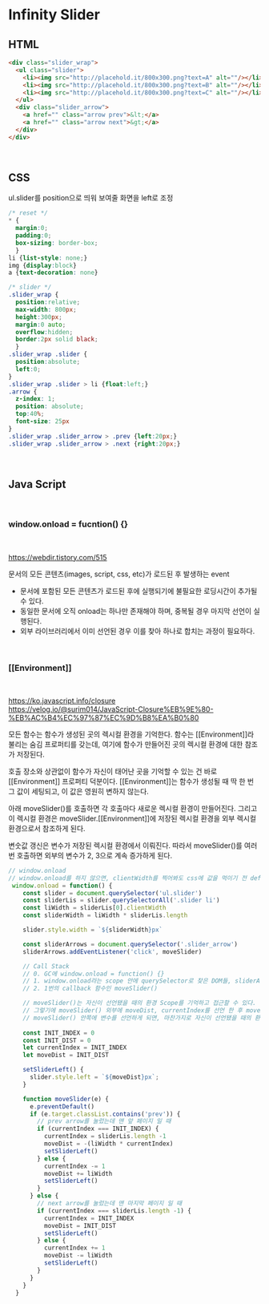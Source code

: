 # Infinity Slider


## HTML
```html
<div class="slider_wrap">
  <ul class="slider">
    <li><img src="http://placehold.it/800x300.png?text=A" alt=""/></li>
    <li><img src="http://placehold.it/800x300.png?text=B" alt=""/></li>
    <li><img src="http://placehold.it/800x300.png?text=C" alt=""/></li>
  </ul>
  <div class="slider_arrow">
    <a href="" class="arrow prev">&lt;</a>
    <a href="" class="arrow next">&gt;</a>
  </div>
</div>
```

<br/>

## CSS
ul.slider를 position으로 띄워 보여줄 화면을 left로 조정
```css
/* reset */
* {
  margin:0; 
  padding:0;
  box-sizing: border-box;
  }
li {list-style: none;}
img {display:block}
a {text-decoration: none}

/* slider */
.slider_wrap {
  position:relative;
  max-width: 800px;
  height:300px;
  margin:0 auto;  
  overflow:hidden;
  border:2px solid black; 
  }
.slider_wrap .slider {
  position:absolute;
  left:0;
}
.slider_wrap .slider > li {float:left;}
.arrow {
  z-index: 1;
  position: absolute; 
  top:40%;
  font-size: 25px
}
.slider_wrap .slider_arrow > .prev {left:20px;}
.slider_wrap .slider_arrow > .next {right:20px;}
```

<br/>

## Java Script

<br/>

### window.onload = fucntion() {}

<br/>

https://webdir.tistory.com/515

문서의 모든 콘텐츠(images, script, css, etc)가 로드된 후 발생하는 event

- 문서에 포함된 모든 콘텐츠가 로드된 후에 실행되기에 불필요한 로딩시간이 추가될 수 있다.
- 동일한 문서에 오직 onload는 하나만 존재해야 하며, 중복될 경우 마지막 선언이 실행된다.
- 외부 라이브러리에서 이미 선언된 경우 이를 찾아 하나로 합치는 과정이 필요하다.

<br/>

### [[Environment]]

<br/>

https://ko.javascript.info/closure     
https://velog.io/@surim014/JavaScript-Closure%EB%9E%80-%EB%AC%B4%EC%97%87%EC%9D%B8%EA%B0%80

모든 함수는 함수가 생성된 곳의 렉시컬 환경을 기억한다. 함수는 [[Environment]]라 불리는 숨김 프로퍼티를 갖는데, 여기에 함수가 만들어진 곳의 렉시컬 환경에 대한 참조가 저장된다.

호출 장소와 상관없이 함수가 자신이 태어난 곳을 기억할 수 있는 건 바로 [[Environment]] 프로퍼티 덕분이다. [[Environment]]는 함수가 생성될 때 딱 한 번 그 값이 세팅되고, 이 값은 영원히 변하지 않는다.

아래 moveSlider()를 호출하면 각 호출마다 새로운 렉시컬 환경이 만들어진다. 그리고 이 렉시컬 환경은 moveSlider.[[Environment]]에 저장된 렉시컬 환경을 외부 렉시컬 환경으로서 참조하게 된다.

변숫값 갱신은 변수가 저장된 렉시컬 환경에서 이뤄진다. 따라서 moveSlider()를 여러 번 호출하면 외부의 변수가 2, 3으로 계속 증가하게 된다.

```js
// window.onload
// window.onload를 하지 않으면, clientWidth를 찍어봐도 css에 값을 먹이기 전 default인 0이 들어온다. 이 작업을 해줘야 원하는 element의 clientWidth를 얻을 수 있다.
 window.onload = function() {
    const slider = document.querySelector('ul.slider')
    const sliderLis = slider.querySelectorAll('.slider li')
    const liWidth = sliderLis[0].clientWidth
    const sliderWidth = liWidth * sliderLis.length

    slider.style.width = `${sliderWidth}px`

    const sliderArrows = document.querySelector('.slider_arrow')
    sliderArrows.addEventListener('click', moveSlider)

    // Call Stack
    // 0. GC에 window.onload = function() {}
    // 1. window.onload라는 scope 안에 querySelector로 찾은 DOM들, sliderArrows에 addEventListener, 2번의 moveSlider scope에서 이용하는 변수 moveDist, currentIndex 선언
    // 2. 1번의 callback 함수인 moveSlider()

    // moveSlider()는 자신이 선언됐을 때의 환경 Scope를 기억하고 접근할 수 있다. (본인이 기억하고 있는 주변 상황에 대한 정보를 지속적으로 감지.)
    // 그렇기에 moveSlider() 외부에 moveDist, currentIndex를 선언 한 후 moveSlider() 함수 내부에서 변수 값을 변경하는 로직을 짜면, click을 할 때마다 moveSlider()가 실행되며 moveDist, currentIndex의 값이 바뀌게 된다. (Closer 이용)
    // moveSlider() 안쪽에 변수를 선언하게 되면, 마찬가지로 자신이 선언됐을 때의 환경 Scope를 기억하기 때문에 한 번 0으로 참조한 값이 변하지 않는다.
  
    const INIT_INDEX = 0
    const INIT_DIST = 0
    let currentIndex = INIT_INDEX
    let moveDist = INIT_DIST

    setSliderLeft() {
      slider.style.left = `${moveDist}px`;
    }

    function moveSlider(e) {
      e.preventDefault()
      if (e.target.classList.contains('prev')) {
        // prev arrow를 눌렀는데 맨 앞 페이지 일 때 
        if (currentIndex === INIT_INDEX) {
          currentIndex = sliderLis.length -1
          moveDist = -(liWidth * currentIndex)
          setSliderLeft()
        } else {
          currentIndex -= 1
          moveDist += liWidth
          setSliderLeft()
        }       
      } else {
        // next arrow를 눌렀는데 맨 마지막 페이지 일 때
        if (currentIndex === sliderLis.length -1) {
          currentIndex = INIT_INDEX
          moveDist = INIT_DIST
          setSliderLeft()
        } else {
          currentIndex += 1
          moveDist -= liWidth
          setSliderLeft()
        }
      }
    }
  }
```